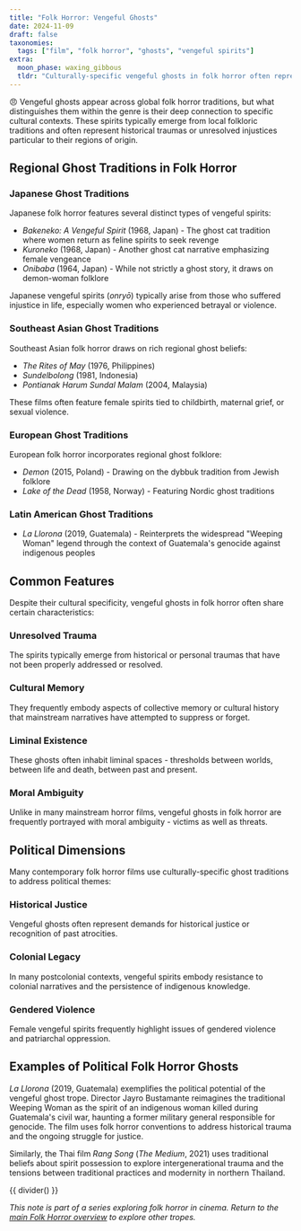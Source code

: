 ```yaml
---
title: "Folk Horror: Vengeful Ghosts"
date: 2024-11-09
draft: false
taxonomies:
  tags: ["film", "folk horror", "ghosts", "vengeful spirits"]
extra:
  moon_phase: waxing_gibbous
  tldr: "Culturally-specific vengeful ghosts in folk horror often represent historical trauma and unresolved injustice."
---
```


<span class="og">😠</span> Vengeful ghosts appear across global folk horror traditions, but what distinguishes them within the genre is their deep connection to specific cultural contexts. These spirits typically emerge from local folkloric traditions and often represent historical traumas or unresolved injustices particular to their regions of origin.

## Regional Ghost Traditions in Folk Horror

### Japanese Ghost Traditions

Japanese folk horror features several distinct types of vengeful spirits:
- *Bakeneko: A Vengeful Spirit* (1968, Japan) - The ghost cat tradition where women return as feline spirits to seek revenge
- *Kuroneko* (1968, Japan) - Another ghost cat narrative emphasizing female vengeance
- *Onibaba* (1964, Japan) - While not strictly a ghost story, it draws on demon-woman folklore

Japanese vengeful spirits (*onryō*) typically arise from those who suffered injustice in life, especially women who experienced betrayal or violence.

### Southeast Asian Ghost Traditions

Southeast Asian folk horror draws on rich regional ghost beliefs:
- *The Rites of May* (1976, Philippines)
- *Sundelbolong* (1981, Indonesia)
- *Pontianak Harum Sundal Malam* (2004, Malaysia)

These films often feature female spirits tied to childbirth, maternal grief, or sexual violence.

### European Ghost Traditions

European folk horror incorporates regional ghost folklore:
- *Demon* (2015, Poland) - Drawing on the dybbuk tradition from Jewish folklore
- *Lake of the Dead* (1958, Norway) - Featuring Nordic ghost traditions

### Latin American Ghost Traditions

- *La Llorona* (2019, Guatemala) - Reinterprets the widespread "Weeping Woman" legend through the context of Guatemala's genocide against indigenous peoples

## Common Features

Despite their cultural specificity, vengeful ghosts in folk horror often share certain characteristics:

### Unresolved Trauma

The spirits typically emerge from historical or personal traumas that have not been properly addressed or resolved.

### Cultural Memory

They frequently embody aspects of collective memory or cultural history that mainstream narratives have attempted to suppress or forget.

### Liminal Existence

These ghosts often inhabit liminal spaces - thresholds between worlds, between life and death, between past and present.

### Moral Ambiguity

Unlike in many mainstream horror films, vengeful ghosts in folk horror are frequently portrayed with moral ambiguity - victims as well as threats.

## Political Dimensions

Many contemporary folk horror films use culturally-specific ghost traditions to address political themes:

### Historical Justice

Vengeful ghosts often represent demands for historical justice or recognition of past atrocities.

### Colonial Legacy

In many postcolonial contexts, vengeful spirits embody resistance to colonial narratives and the persistence of indigenous knowledge.

### Gendered Violence

Female vengeful spirits frequently highlight issues of gendered violence and patriarchal oppression.

## Examples of Political Folk Horror Ghosts

*La Llorona* (2019, Guatemala) exemplifies the political potential of the vengeful ghost trope. Director Jayro Bustamante reimagines the traditional Weeping Woman as the spirit of an indigenous woman killed during Guatemala's civil war, haunting a former military general responsible for genocide. The film uses folk horror conventions to address historical trauma and the ongoing struggle for justice.

Similarly, the Thai film *Rang Song* (*The Medium*, 2021) uses traditional beliefs about spirit possession to explore intergenerational trauma and the tensions between traditional practices and modernity in northern Thailand.

{{ divider() }}

*This note is part of a series exploring folk horror in cinema. Return to the [main Folk Horror overview](@/notes/folk-horror-overview.md) to explore other tropes.*
